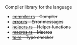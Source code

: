 Compiler library for the language

-   ~~[compiler.rs](compiler.rs) - Compiler~~
-   ~~[error.rs](error.rs) - Error messages~~
-   ~~[helpers.rs](helpers.rs) - Helper functions~~
-   ~~[macros.rs](macros.rs) - Macros~~
-   ~~[tc.rs](tc.rs) - Type checker~~
